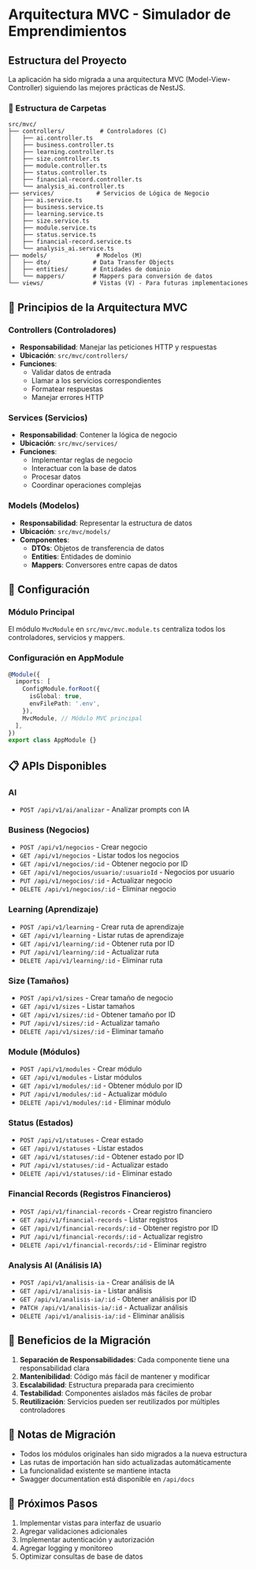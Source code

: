 # Arquitectura MVC - Simulador de Emprendimientos

## Estructura del Proyecto

La aplicación ha sido migrada a una arquitectura MVC (Model-View-Controller) siguiendo las mejores prácticas de NestJS.

### 📁 Estructura de Carpetas

```
src/mvc/
├── controllers/          # Controladores (C)
│   ├── ai.controller.ts
│   ├── business.controller.ts
│   ├── learning.controller.ts
│   ├── size.controller.ts
│   ├── module.controller.ts
│   ├── status.controller.ts
│   ├── financial-record.controller.ts
│   └── analysis_ai.controller.ts
├── services/            # Servicios de Lógica de Negocio
│   ├── ai.service.ts
│   ├── business.service.ts
│   ├── learning.service.ts
│   ├── size.service.ts
│   ├── module.service.ts
│   ├── status.service.ts
│   ├── financial-record.service.ts
│   └── analysis_ai.service.ts
├── models/              # Modelos (M)
│   ├── dto/            # Data Transfer Objects
│   ├── entities/       # Entidades de dominio
│   └── mappers/        # Mappers para conversión de datos
└── views/              # Vistas (V) - Para futuras implementaciones
```

## 🎯 Principios de la Arquitectura MVC

### Controllers (Controladores)
- **Responsabilidad**: Manejar las peticiones HTTP y respuestas
- **Ubicación**: `src/mvc/controllers/`
- **Funciones**:
  - Validar datos de entrada
  - Llamar a los servicios correspondientes
  - Formatear respuestas
  - Manejar errores HTTP

### Services (Servicios)
- **Responsabilidad**: Contener la lógica de negocio
- **Ubicación**: `src/mvc/services/`
- **Funciones**:
  - Implementar reglas de negocio
  - Interactuar con la base de datos
  - Procesar datos
  - Coordinar operaciones complejas

### Models (Modelos)
- **Responsabilidad**: Representar la estructura de datos
- **Ubicación**: `src/mvc/models/`
- **Componentes**:
  - **DTOs**: Objetos de transferencia de datos
  - **Entities**: Entidades de dominio
  - **Mappers**: Conversores entre capas de datos

## 🔧 Configuración

### Módulo Principal
El módulo `MvcModule` en `src/mvc/mvc.module.ts` centraliza todos los controladores, servicios y mappers.

### Configuración en AppModule
```typescript
@Module({
  imports: [
    ConfigModule.forRoot({
      isGlobal: true,
      envFilePath: '.env',
    }),
    MvcModule, // Módulo MVC principal
  ],
})
export class AppModule {}
```

## 📋 APIs Disponibles

### AI
- `POST /api/v1/ai/analizar` - Analizar prompts con IA

### Business (Negocios)
- `POST /api/v1/negocios` - Crear negocio
- `GET /api/v1/negocios` - Listar todos los negocios
- `GET /api/v1/negocios/:id` - Obtener negocio por ID
- `GET /api/v1/negocios/usuario/:usuarioId` - Negocios por usuario
- `PUT /api/v1/negocios/:id` - Actualizar negocio
- `DELETE /api/v1/negocios/:id` - Eliminar negocio

### Learning (Aprendizaje)
- `POST /api/v1/learning` - Crear ruta de aprendizaje
- `GET /api/v1/learning` - Listar rutas de aprendizaje
- `GET /api/v1/learning/:id` - Obtener ruta por ID
- `PUT /api/v1/learning/:id` - Actualizar ruta
- `DELETE /api/v1/learning/:id` - Eliminar ruta

### Size (Tamaños)
- `POST /api/v1/sizes` - Crear tamaño de negocio
- `GET /api/v1/sizes` - Listar tamaños
- `GET /api/v1/sizes/:id` - Obtener tamaño por ID
- `PUT /api/v1/sizes/:id` - Actualizar tamaño
- `DELETE /api/v1/sizes/:id` - Eliminar tamaño

### Module (Módulos)
- `POST /api/v1/modules` - Crear módulo
- `GET /api/v1/modules` - Listar módulos
- `GET /api/v1/modules/:id` - Obtener módulo por ID
- `PUT /api/v1/modules/:id` - Actualizar módulo
- `DELETE /api/v1/modules/:id` - Eliminar módulo

### Status (Estados)
- `POST /api/v1/statuses` - Crear estado
- `GET /api/v1/statuses` - Listar estados
- `GET /api/v1/statuses/:id` - Obtener estado por ID
- `PUT /api/v1/statuses/:id` - Actualizar estado
- `DELETE /api/v1/statuses/:id` - Eliminar estado

### Financial Records (Registros Financieros)
- `POST /api/v1/financial-records` - Crear registro financiero
- `GET /api/v1/financial-records` - Listar registros
- `GET /api/v1/financial-records/:id` - Obtener registro por ID
- `PUT /api/v1/financial-records/:id` - Actualizar registro
- `DELETE /api/v1/financial-records/:id` - Eliminar registro

### Analysis AI (Análisis IA)
- `POST /api/v1/analisis-ia` - Crear análisis de IA
- `GET /api/v1/analisis-ia` - Listar análisis
- `GET /api/v1/analisis-ia/:id` - Obtener análisis por ID
- `PATCH /api/v1/analisis-ia/:id` - Actualizar análisis
- `DELETE /api/v1/analisis-ia/:id` - Eliminar análisis

## 🚀 Beneficios de la Migración

1. **Separación de Responsabilidades**: Cada componente tiene una responsabilidad clara
2. **Mantenibilidad**: Código más fácil de mantener y modificar
3. **Escalabilidad**: Estructura preparada para crecimiento
4. **Testabilidad**: Componentes aislados más fáciles de probar
5. **Reutilización**: Servicios pueden ser reutilizados por múltiples controladores

## 📝 Notas de Migración

- Todos los módulos originales han sido migrados a la nueva estructura
- Las rutas de importación han sido actualizadas automáticamente
- La funcionalidad existente se mantiene intacta
- Swagger documentation está disponible en `/api/docs`

## 🔄 Próximos Pasos

1. Implementar vistas para interfaz de usuario
2. Agregar validaciones adicionales
3. Implementar autenticación y autorización
4. Agregar logging y monitoreo
5. Optimizar consultas de base de datos

